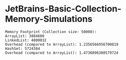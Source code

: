 # JetBrains-Basic-Collection-Memory-Simulations
```
Memory Footprint (Collection size: 50000):
ArrayList: 3884600
LinkedList: 4800032
Overhead (compared to ArrayList): 1.2356566956700819
HashSet: 5724384
Overhead (compared to ArrayList): 1.4736096380579724
```
